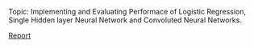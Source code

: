 Topic: Implementing and Evaluating Performace of Logistic Regression, Single Hidden layer Neural Network and Convoluted Neural Networks.

[Report](https://github.com/karanjeet-singh-ub/CSE574_Machine_Learning/blob/master/Project_3/proj3_details.pdf)
